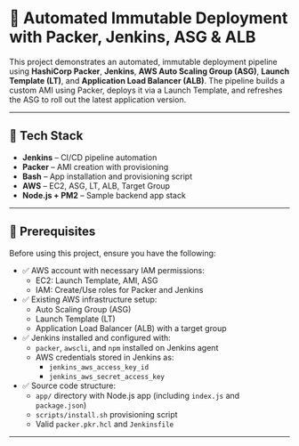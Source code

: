 # 🚀 Automated Immutable Deployment with Packer, Jenkins, ASG & ALB

This project demonstrates an automated, immutable deployment pipeline using **HashiCorp Packer**, **Jenkins**, **AWS Auto Scaling Group (ASG)**, **Launch Template (LT)**, and **Application Load Balancer (ALB)**. The pipeline builds a custom AMI using Packer, deploys it via a Launch Template, and refreshes the ASG to roll out the latest application version.

---

## 🧰 Tech Stack

- **Jenkins** – CI/CD pipeline automation  
- **Packer** – AMI creation with provisioning  
- **Bash** – App installation and provisioning script  
- **AWS** – EC2, ASG, LT, ALB, Target Group  
- **Node.js + PM2** – Sample backend app stack  

---

## 📌 Prerequisites

Before using this project, ensure you have the following:

- ✅ AWS account with necessary IAM permissions:
  - EC2: Launch Template, AMI, ASG
  - IAM: Create/Use roles for Packer and Jenkins
- ✅ Existing AWS infrastructure setup:
  - Auto Scaling Group (ASG)
  - Launch Template (LT)
  - Application Load Balancer (ALB) with a target group
- ✅ Jenkins installed and configured with:
  - `packer`, `awscli`, and `npm` installed on Jenkins agent
  - AWS credentials stored in Jenkins as:
    - `jenkins_aws_access_key_id`
    - `jenkins_aws_secret_access_key`
- ✅ Source code structure:
  - `app/` directory with Node.js app (including `index.js` and `package.json`)
  - `scripts/install.sh` provisioning script
  - Valid `packer.pkr.hcl` and `Jenkinsfile`

---


